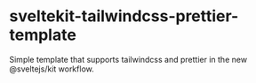 # sveltekit-tailwindcss-prettier-template

Simple template that supports tailwindcss and prettier in the new @sveltejs/kit workflow.